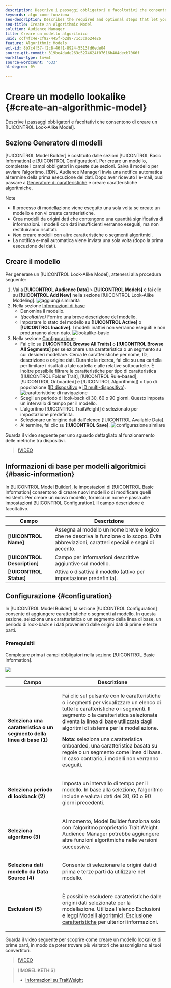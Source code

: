 ```yaml
---
description: Descrive i passaggi obbligatori e facoltativi che consentono di creare un modello algoritmico in Model Builder.
keywords: algo come funziona
seo-description: Describes the required and optional steps that let you create an algorithmic model in Model Builder.
seo-title: Create an Algorithmic Model
solution: Audience Manager
title: Creare un modello algoritmico
uuid: ccf4fc4e-cf92-445f-b2d9-71c3ca624e26
feature: Algorithmic Models
exl-id: 8b7c4f57-f2c8-46f1-8924-5513fd6ede04
source-git-commit: 319be4dade263c5274624f07616b404decb7066f
workflow-type: tm+mt
source-wordcount: '633'
ht-degree: 0%

---
```


# Creare un modello lookalike {#create-an-algorithmic-model}

Descrive i passaggi obbligatori e facoltativi che consentono di creare un [!UICONTROL Look-Alike Model].

## Sezione Generatore di modelli

[!UICONTROL Model Builder] è costituito dalle sezioni [!UICONTROL Basic Information] e [!UICONTROL Configuration]. Per creare un modello, completate i campi obbligatori in queste due sezioni. Salva il modello per avviare l’algoritmo. [!DNL Audience Manager] invia una notifica automatica al termine della prima esecuzione dei dati. Dopo aver ricevuto l&#39;e-mail, puoi passare a [Generatore di caratteristiche](../../features/traits/about-trait-builder.md) e creare caratteristiche algoritmiche.

>[!NOTE]
>
>* Il processo di modellazione viene eseguito una sola volta se create un modello e non vi create caratteristiche.
>* Crea modelli da origini dati che contengono una quantità significativa di informazioni. I modelli con dati insufficienti verranno eseguiti, ma non restituiranno risultati.
>* *Non* creare modelli con altre caratteristiche o segmenti algoritmici.
>* La notifica e-mail automatica viene inviata una sola volta (dopo la prima esecuzione dei dati).

## Creare il modello

Per generare un [!UICONTROL Look-Alike Model], attenersi alla procedura seguente:

1. Vai a **[!UICONTROL Audience Data]** > **[!UICONTROL Models]** e fai clic su **[!UICONTROL Add New]** nella sezione [!UICONTROL Look-Alike Modeling].
   ![aggiungi similarità](assets/look-alike-add.png)
1. Nella sezione [Informazioni di base](../../features/algorithmic-models/create-model.md#basic-information)
   * Denomina il modello.
   * *(facoltativo)* Fornire una breve descrizione del modello.
   * Impostare lo stato del modello su **[!UICONTROL Active]** o **[!UICONTROL Inactive]**. I modelli inattivi non verranno eseguiti e non produrranno alcun dato.
     ![lookalike-basic](assets/look-alike-basic.png)
1. Nella sezione [Configurazione](../../features/algorithmic-models/create-model.md#configuration):
   * Fai clic su **[!UICONTROL Browse All Traits]** o **[!UICONTROL Browse All Segments]** per selezionare una caratteristica o un segmento su cui desideri modellare. Cerca le caratteristiche per nome, ID, descrizione o origine dati. Durante la ricerca, fai clic su una cartella per limitare i risultati a tale cartella e alle relative sottocartelle. È inoltre possibile filtrare le caratteristiche per tipo di caratteristica ([!UICONTROL Folder Trait], [!UICONTROL Rule-based], [!UICONTROL Onboarded] e [!UICONTROL Algorithmic]) o tipo di popolazione ([ID dispositivo](../../reference/ids-in-aam.md) e [ID multi-dispositivo](../../reference/ids-in-aam.md)).
     ![caratteristiche di navigazione](assets/browse-traits.png)
   * Scegli un periodo di look-back di 30, 60 o 90 giorni. Questo imposta un intervallo di tempo per il modello.
   * L&#39;algoritmo [!UICONTROL TraitWeight] è selezionato per impostazione predefinita.
   * Selezionare un&#39;origine dati dall&#39;elenco [!UICONTROL Available Data].
   * Al termine, fai clic su **[!UICONTROL Save]**.
     ![configurazione similare](assets/look-alike-configuration.png)

Guarda il video seguente per uno sguardo dettagliato al funzionamento delle metriche tra dispositivi.

>[!VIDEO](https://experienceleague.adobe.com/docs/audience-manager-learn/tutorials/build-and-manage-audiences/profile-merge/understanding-cross-device-metrics-in-audience-manager.html)

## Informazioni di base per modelli algoritmici {#basic-information}

<!-- r_model_basic.xml -->

In [!UICONTROL Model Builder], le impostazioni di [!UICONTROL Basic Information] consentono di creare nuovi modelli o di modificare quelli esistenti. Per creare un nuovo modello, fornisci un nome e passa alle impostazioni [!UICONTROL Configuration]. Il campo descrizione è facoltativo.

| Campo | Descrizione |
|---|---|
| **[!UICONTROL Name]** | Assegna al modello un nome breve e logico che ne descriva la funzione o lo scopo. Evita abbreviazioni, caratteri speciali e segni di accento. |
| **[!UICONTROL Description]** | Campo per informazioni descrittive aggiuntive sul modello. |
| **[!UICONTROL Status]** | Attiva o disattiva il modello (attivo per impostazione predefinita). |

## Configurazione {#configuration}

In [!UICONTROL Model Builder], la sezione [!UICONTROL Configuration] consente di aggiungere caratteristiche o segmenti al modello. In questa sezione, seleziona una caratteristica o un segmento della linea di base, un periodo di look-back e i dati provenienti dalle origini dati di prime e terze parti.

<!-- r_model_configuration.xml -->

### Prerequisiti

Completare prima i campi obbligatori nella sezione [!UICONTROL Basic Information].

![](assets/lam_exclude_traits_numbered.png)

<table id="table_7A6BE5E5498D4776A30323B743954150"> 
 <thead> 
  <tr> 
   <th colname="col1" class="entry"> Campo </th> 
   <th colname="col2" class="entry"> Descrizione </th> 
  </tr> 
 </thead>
 <tbody> 
  <tr> 
   <td colname="col1"> <p><b>Seleziona una caratteristica o un segmento della linea di base (1)</b> </p> </td> 
   <td colname="col2"> <p>Fai clic sul pulsante con le caratteristiche o i segmenti per visualizzare un elenco di tutte le caratteristiche o i segmenti. Il segmento o la caratteristica selezionata diventa la linea di base utilizzata dagli algoritmi di sistema per la modellazione. </p> <p> <p><b>Nota</b>: seleziona una caratteristica onboarded, una caratteristica basata su regole o un segmento come linea di base. In caso contrario, i modelli non verranno eseguiti. </p> </p> </td> 
  </tr> 
  <tr> 
   <td colname="col1"> <p><b>Seleziona periodo di lookback (2)</b> </p> </td> 
   <td colname="col2"> <p>Imposta un intervallo di tempo per il modello. In base alla selezione, l’algoritmo include e valuta i dati dei 30, 60 o 90 giorni precedenti. </p> </td> 
  </tr> 
  <tr> 
   <td colname="col1"> <p><b>Seleziona algoritmo (3)</b> </p> </td> 
   <td colname="col2"> <p>Al momento, Model Builder funziona solo con l'algoritmo proprietario <span class="keyword"> Trait Weight</span>. <span class="keyword"> Audience Manager</span> potrebbe aggiungere altre funzioni algoritmiche nelle versioni successive. </p> </td>
  </tr>
  <tr> 
   <td colname="col1"> <p><b>Seleziona dati modello da Data Source (4)</b> </p> </td> 
   <td colname="col2"> <p>Consente di selezionare le origini dati di prima e terze parti da utilizzare nel modello. </p> </td>
  </tr> 
  <tr> 
   <td colname="col1"> <p><b>Esclusioni (5)</b> </p> </td> 
   <td colname="col2"> <p>È possibile escludere caratteristiche dalle origini dati selezionate per la modellazione. Utilizza l'elenco <span class="wintitle"> Esclusioni</span> e leggi <a href="../../features/algorithmic-models/trait-exclusion-algo-models.md"> Modelli algoritmici: Esclusione caratteristiche</a> per ulteriori informazioni. </p> </td>
  </tr> 
 </tbody>
</table>

Guarda il video seguente per scoprire come creare un modello lookalike di prime parti, in modo da poter trovare più visitatori che assomigliano ai tuoi convertitori.

>[!VIDEO](https://video.tv.adobe.com/v/23504/)

>[!MORELIKETHIS]
>
>* [Informazioni su TraitWeight](../../features/algorithmic-models/understanding-models.md#understanding-traitweight)
